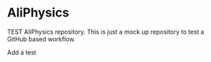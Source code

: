 # AliPhysics
TEST AliPhysics repository. This is just a mock up repository to test a GitHub based workflow.

Add a test

